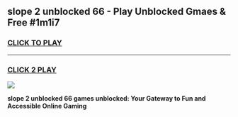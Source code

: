 
## slope 2 unblocked 66 - Play Unblocked Gmaes & Free #1m1i7
<h3>
<a href="https://news.freeplayer.one?title=slope_2_unblocked_66&ref=26F">CLICK TO PLAY</a></h3>
<hr>

<h3>
<a href="https://news.freeplayer.one?title=slope_2_unblocked_66&ref=26F">CLICK 2 PLAY</a>
  
</h3>

<a href="https://news.freeplayer.one?title=slope_2_unblocked_66&ref=26F/"><img src="https://clearcache.store/games.png"></a>


**slope 2 unblocked 66 games unblocked: Your Gateway to Fun and Accessible Online Gaming**
